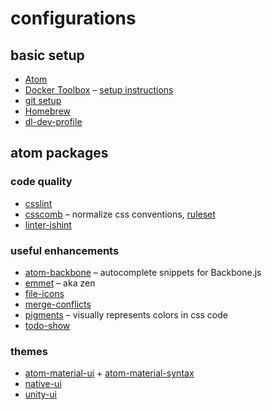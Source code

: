 # configurations

## basic setup
* [Atom](https://atom.io/)
* [Docker Toolbox](https://www.docker.com/products/docker-toolbox) – [setup instructions](https://github.com/daftlabs/creed/wiki/docker-setup)
* [git setup](https://help.github.com/articles/set-up-git/)
* [Homebrew](http://brew.sh/)
* [dl-dev-profile](https://github.com/daftlabs/dl-dev-profile)

## atom packages

### code quality
* [csslint](https://atom.io/packages/csslint)
* [csscomb](https://atom.io/packages/csscomb) – normalize css conventions, [ruleset](https://github.com/mowchan/configurations/blob/master/.csscomb.json)
* [linter-jshint](https://atom.io/packages/linter-jshint)

### useful enhancements
* [atom-backbone](https://atom.io/packages/atom-backbone) – autocomplete snippets for Backbone.js
* [emmet](https://atom.io/packages/emmet) – aka zen
* [file-icons](https://atom.io/packages/file-icons)
* [merge-conflicts](https://atom.io/packages/merge-conflicts)
* [pigments](https://atom.io/packages/pigments) – visually represents colors in css code
* [todo-show](https://atom.io/packages/todo-show)

### themes
* [atom-material-ui](https://atom.io/themes/atom-material-ui) + [atom-material-syntax](https://atom.io/themes/atom-material-syntax)
* [native-ui](https://atom.io/themes/native-ui)
* [unity-ui](https://atom.io/themes/unity-ui)
